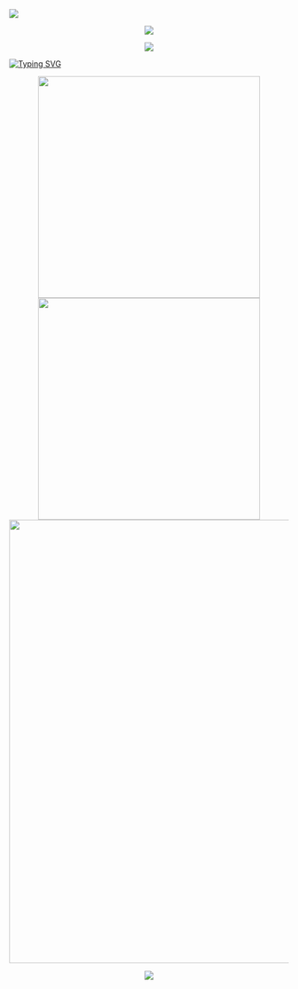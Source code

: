  <!-- https://github.com/antonkomarev/github-profile-views-counter -->
<img src="https://komarev.com/ghpvc/?username=553195418&abbreviated=true&color=yellow" />
</p>
<!-- https://github.com/kyechan99/capsule-render -->
<p align="center">
<img src="https://capsule-render.vercel.app/api?type=waving&color=timeGradient&height=300&&section=header&text=HI%20THERE!&fontSize=90&fontAlign=50&fontAlignY=30&desc=I%20am%20553195418!&descAlign=50&descSize=30&descAlignY=60&animation=twinkling">
</p>
 
<!-- https://github.com/DenverCoder1/readme-typing-svg -->
<p align="center">
<img src="https://readme-typing-svg.demolab.com?font=Orbitron&size=25&pause=1000&center=true&vCenter=true&random=false&width=600&lines=Welcome+to+my+GitHub+profile+page!" />
</p>

[![Typing SVG](https://readme-typing-svg.demolab.com?font=Fira+Code&pause=1000&center=&vCenter=&width=435&lines=%E8%A8%80%E5%BF%B5%E5%90%9B%E5%AD%90%EF%BC%8C%E6%B8%A9%E5%85%B6%E5%A6%82%E7%8E%89%E3%80%82%E9%81%87%E4%BA%8B%E4%B8%8D%E5%86%B3%EF%BC%8C%E5%8F%AF%E9%97%AE%E6%98%A5%E9%A3%8E%E3%80%82)](https://git.io/typing-svg)
 
<p align="center">
<!-- https://github.com/anuraghazra/github-readme-stats -->
<img align="center" width="400" src="https://github-readme-stats.vercel.app/api?username=553195418&theme=transparent&include_all_commits=true&show_icons=true&hide_border=true" />
<!-- https://github.com/DenverCoder1/github-readme-streak-stats -->
<img align="center" width="400" src="https://streak-stats.demolab.com?user=553195418&theme=transparent&date_format=%5BY.%5Dn.j&hide_border=true" />
<br/>
<!-- https://github.com/Ashutosh00710/github-readme-activity-graph -->
<img width="800" src="https://github-readme-activity-graph.vercel.app/graph?username=553195418&theme=github-compact&hide_border=true&area=true">
<br/>
 
<!-- https://github.com/kyechan99/capsule-render -->
<p align="center">
<img src="https://capsule-render.vercel.app/api?type=waving&color=timeGradient&height=300&&section=footer&text=THE%20END!&fontSize=90&fontAlign=50&fontAlignY=70&desc=Hope%20your%20program%20is%20bug-free!&descAlign=50&descSize=30&descAlignY=40&animation=twinkling">
</p>
